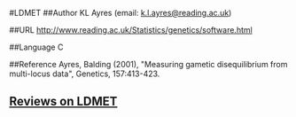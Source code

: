 #LDMET
##Author
KL Ayres (email: k.l.ayres@reading.ac.uk)

##URL
http://www.reading.ac.uk/Statistics/genetics/software.html

##Language
C

##Reference
Ayres, Balding (2001), "Measuring gametic disequilibrium from multi-locus data", Genetics, 157:413-423.


## [Reviews on LDMET](https://github.com/gaow/genetic-analysis-software/issues/270)